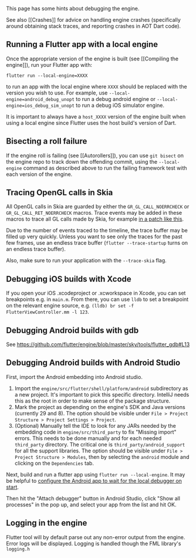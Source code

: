 This page has some hints about debugging the engine.

See also [[Crashes]] for advice on handling engine crashes (specifically around obtaining stack traces, and reporting crashes in AOT Dart code).

## Running a Flutter app with a local engine

Once the appropriate version of the engine is built (see [[Compiling the engine]]), run your Flutter app with:

`flutter run --local-engine=XXXX`

to run an app with the local engine where `XXXX` should be replaced with the version you wish to use. For example, use `--local-engine=android_debug_unopt` to run a debug android engine or `--local-engine=ios_debug_sim_unopt` to run a debug iOS simulator engine.

It is important to always have a `host_XXXX` version of the engine built when using a local engine since Flutter uses the host build's version of Dart.

## Bisecting a roll failure

If the engine roll is failing (see [[Autorollers]]), you can use `git bisect` on the engine repo to track down the offending commit, using the `--local-engine` command as described above to run the failing framework test with each version of the engine.

## Tracing OpenGL calls in Skia

All OpenGL calls in Skia are guarded by either the `GR_GL_CALL_NOERRCHECK` or `GR_GL_CALL_RET_NOERRCHECK` macros. Trace events may be added in these macros to trace all GL calls made by Skia, for example [in a patch like this](https://gist.github.com/chinmaygarde/607eb86d5447615b9cf2804a4f8fb1ce).

Due to the number of events traced to the timeline, the trace buffer may be filled up very quickly. Unless you want to see only the traces for the past few frames, use an endless trace buffer (`flutter --trace-startup` turns on an endless trace buffer).

Also, make sure to run your application with the `--trace-skia` flag.

## Debugging iOS builds with Xcode

If you open your iOS .xcodeproject or .xcworkspace in Xcode, you can set breakpoints e.g. in `main.m`.  From there, you can use `lldb` to set a breakpoint on the relevant engine source, e.g. `(lldb) br set -f FlutterViewController.mm -l 123`.

## Debugging Android builds with gdb

See https://github.com/flutter/engine/blob/master/sky/tools/flutter_gdb#L13

## Debugging Android builds with Android Studio

First, import the Android embedding into Android studio.

1. Import the `engine/src/flutter/shell/platform/android` subdirectory as a new project. It's important to pick this specific directory. IntelliJ needs this as the root in order to make sense of the package structure.
2. Mark the project as depending on the engine's SDK and Java versions (currently 29 and 8). The option should be visible under `File > Project Structure > Project Settings > Project`.
3. (Optional) Manually tell the IDE to look for any JARs needed by the embedding code in `engine/src/third_party` to fix "Missing import" errors. This needs to be done manually and for each needed `third_party` directory. The critical one is `third_party/android_support` for all the support libraries. The option should be visible under `File > Project Structure > Modules`, then by selecting the `android` module and clicking on the `Dependencies` tab.

Next, build and run a flutter app using `flutter run --local-engine`. It may be helpful to [configure the Android app to wait for the local debugger on start](https://developer.android.com/reference/android/os/Debug.html#waitForDebugger()).

Then hit the "Attach debugger" button in Android Studio, click "Show all processes" in the pop up, and select your app from the list and hit OK.

## Logging in the engine

Flutter tool will by default parse out any non-error output from the engine. Error logs will be displayed. Logging is handled though the FML library's `logging.h`